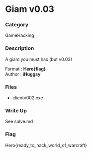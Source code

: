# Giam v0.03

### Category

GameHacking

### Description

A giam you must hax (but v0.03)

Format : **Hero{flag}**<br>
Author : **iHuggsy**

### Files

- clientv002.exe

### Write Up

See solve.md

### Flag

Hero{ready_to_hack_world_of_warcraft}
